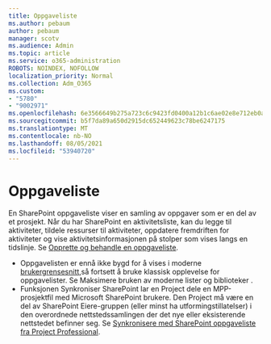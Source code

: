 ```yaml
---
title: Oppgaveliste
ms.author: pebaum
author: pebaum
manager: scotv
ms.audience: Admin
ms.topic: article
ms.service: o365-administration
ROBOTS: NOINDEX, NOFOLLOW
localization_priority: Normal
ms.collection: Adm_O365
ms.custom:
- "5780"
- "9002971"
ms.openlocfilehash: 6e3566649b275a723c6c9423fd0400a12b1c6ae02e8e712eb0acc611720c72d9
ms.sourcegitcommit: b5f7da89a650d2915dc652449623c78be6247175
ms.translationtype: MT
ms.contentlocale: nb-NO
ms.lasthandoff: 08/05/2021
ms.locfileid: "53940720"
---
```

# <a name="task-list"></a>Oppgaveliste

En SharePoint oppgaveliste viser en samling av oppgaver som er en del av et prosjekt. Når du har SharePoint en aktivitetsliste, kan du legge til aktiviteter, tildele ressurser til aktiviteter, oppdatere fremdriften for aktiviteter og vise aktivitetsinformasjonen på stolper som vises langs en tidslinje. Se [Opprette og behandle en oppgaveliste](https://support.microsoft.com/office/466ad207-46fd-4c77-9af1-41bc23cec21a).  

-   Oppgavelisten er ennå ikke bygd for å vises i moderne [brukergrensesnitt,](https://docs.microsoft.com/sharepoint/dev/transform/modernize-userinterface-lists-and-libraries)så fortsett å bruke klassisk opplevelse for oppgavelister. Se Maksimere bruken av moderne lister og biblioteker .
-   Funksjonen Synkroniser SharePoint lar en Project dele en MPP-prosjektfil med Microsoft SharePoint brukere. Den Project må være en del av SharePoint Eiere-gruppen (eller minst ha utformingstillatelser) i den overordnede nettstedssamlingen der det nye eller eksisterende nettstedet befinner seg. Se [Synkronisere med SharePoint oppgaveliste fra Project Professional](https://docs.microsoft.com/office/troubleshoot/project/sync-with-tasks-from-project).